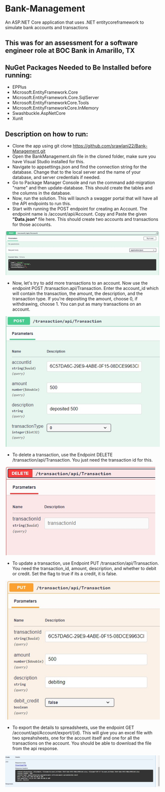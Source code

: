 # Bank-Management
An ASP.NET Core application that uses .NET entitycoreframework to simulate bank accounts and transactions

## This was for an assessment for a software engineer role at BOC Bank in Amarillo, TX

## NuGet Packages Needed to Be Installed before running:
- EPPlus
- Microsoft.EntityFramework.Core
- Microsoft.EntityFramework.Core.SqlServer
- Microsoft.EntityFrameworkCore.Tools
- Microsoft.EntityFrameworkCore.InMemory
- Swashbuckle.AspNetCore
- Xunit

## Description on how to run:
- Clone the app using git clone https://github.com/srawlani22/Bank-Management.git
- Open the BankManagement.sln file in the cloned folder, make sure you have Visual Studio installed for this.
- Navigate to appsettings.json and find the connection string for the database. Change that to the local server and the name of your database, and server credentials if needed.
- Go to Package Manager Console and run the command add-migration "name" and then update-database. This should create the tables and the columns in the database.
- Now, run the solution. This will launch a swagger portal that will have all the API endpoints to run this.
- Start with running the POST endpoint for creating an Account. The endpoint name is /account/api/Account. Copy and Paste the given **"Data.json"** file here. This should create two accounts and transactions for those accounts.
  
![alt text](https://github.com/srawlani22/Bank-Management/blob/main/Images/post_account.jpg)

- Now, let's try to add more transactions to an account. Now use the endpoint POST /transaction.api/Transaction. Enter the account_id which will contain the transaction, the amount, the description, and the transaction type. If you're depositing the amount, choose 0, if withdrawing, choose 1. You can put as many transactions on an account.
  
![alt text](https://github.com/srawlani22/Bank-Management/blob/main/Images/post_transaction.jpg)

- To delete a transaction, use the Endpoint DELETE /transaction/api/Transaction. You just need the transaction id for this.
  
![alt text](https://github.com/srawlani22/Bank-Management/blob/main/Images/delete_transaction.jpg)

- To update a transaction, use Endpoint PUT /transaction/api/Transaction. You need the transaction_id, amount, description, and whether to debit or credit. Set the flag to true if its a credit, it is false.
  
![alt text](https://github.com/srawlani22/Bank-Management/blob/main/Images/update_transaction.jpg)

- To export the details to spreadsheets, use the endpoint GET /account/api/Account/export/{id}. This will give you an excel file with two spreahsheets, one for the account itself and one for all the transactions on the account. You should be able to download the file from the api response.

![alt text](https://github.com/srawlani22/Bank-Management/blob/main/Images/export_account_details.jpg)
